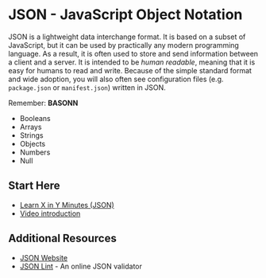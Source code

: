 # JSON - JavaScript Object Notation

JSON is a lightweight data interchange format. It is based on a subset of
JavaScript, but it can be used by practically any modern programming language.
As a result, it is often used to store and send information between a client and
a server. It is intended to be _human readable_, meaning that it is easy for
humans to read and write. Because of the simple standard format and wide
adoption, you will also often see configuration files (e.g. `package.json` or
`manifest.json`) written in JSON.

Remember: **BASONN**

- Booleans
- Arrays
- Strings
- Objects
- Numbers
- Null

## Start Here

- [Learn X in Y Minutes (JSON)](https://learnxinyminutes.com/docs/json/)
- [Video introduction](https://www.youtube.com/watch?v=wI1CWzNtE-M)

## Additional Resources

- [JSON Website](https://www.json.org/)
- [JSON Lint](https://jsonlint.com/) - An online JSON validator
